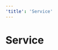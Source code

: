 ```yaml
---
'title': 'Service'
---
```


# Service


<!-- ##DOCS-SOURCER-START
{"sourcePlugin":"Local File Copier","hash":"c66ab70cf22b05eda974f105e7affab4"}
##DOCS-SOURCER-END -->
